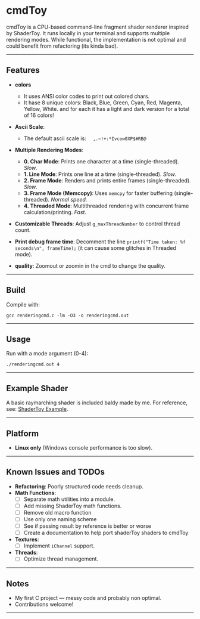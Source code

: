# cmdToy

cmdToy is a CPU-based command-line fragment shader renderer inspired by ShaderToy. It runs locally in your terminal and supports multiple rendering modes. While functional, the implementation is not optimal and could benefit from refactoring (its kinda bad).
 
---

## Features
- **colors**
  - It uses ANSI color codes to print out colored chars.
  - It hase 8 unique colors: Black, Blue, Green, Cyan, Red, Magenta, Yellow, White. and for each it has a light and dark version for a total of 16 colors!

- **Ascii Scale**:
  - The default ascii scale is: `  ,.~!+:*Ivcow0XP$#RB@`

- **Multiple Rendering Modes**:
  - **0. Char Mode**: Prints one character at a time (single-threaded). *Slow*.
  - **1. Line Mode**: Prints one line at a time (single-threaded). *Slow*.
  - **2. Frame Mode**: Renders and prints entire frames (single-threaded). *Slow*.
  - **3. Frame Mode (Memcopy)**: Uses `memcpy` for faster buffering (single-threaded). *Normal speed*.
  - **4. Threaded Mode**: Multithreaded rendering with concurrent frame calculation/printing. *Fast*.

- **Customizable Threads**: Adjust `g_maxThreadNumber` to control thread count.
- **Print debug frame time**: Decomment the line `printf("Time taken: %f seconds\n", frameTime);` (it can cause some glitches in Threaded mode).

- **quality**: Zoomout or zoomin in the cmd to change the quality.
---

## Build

Compile with:

    gcc renderingcmd.c -lm -O3 -o renderingcmd.out

---

## Usage

Run with a mode argument (0-4):

    ./renderingcmd.out 4

---

## Example Shader

A basic raymarching shader is included baldy made by me. For reference, see: [ShaderToy Example](https://www.shadertoy.com/view/X3GGzD).

---

## Platform

- **Linux only** (Windows console performance is too slow).

---

## Known Issues and TODOs

- **Refactoring**: Poorly structured code needs cleanup.
- **Math Functions**:
  - [ ] Separate math utilities into a module.
  - [ ] Add missing ShaderToy math functions.
  - [ ] Remove old macro function
  - [ ] Use only one naming scheme
  - [ ] See if passing result by reference is better or worse
  - [ ] Create a documentation to help port shaderToy shaders to cmdToy
- **Textures**:
  - [ ] Implement `iChannel` support.
- **Threads**:
  - [ ] Optimize thread management.

---

## Notes

- My first C project — messy code and probably non optimal.
- Contributions welcome!

---
